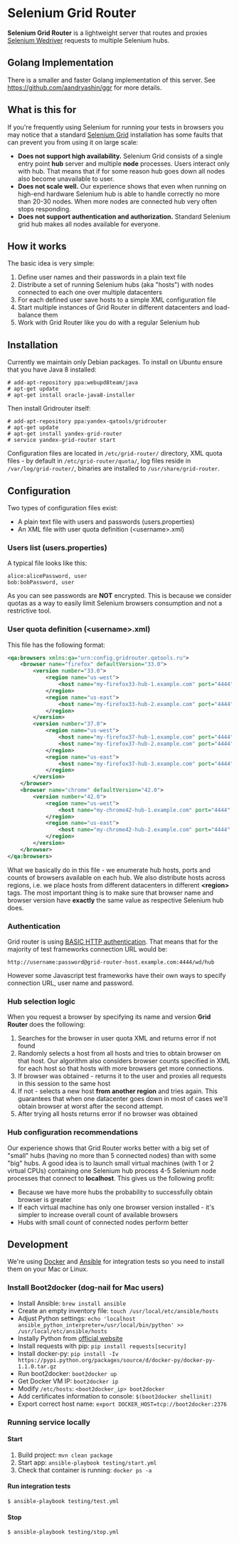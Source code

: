 # Selenium Grid Router

**Selenium Grid Router** is a lightweight server that routes and proxies [Selenium Wedriver](http://www.seleniumhq.org/projects/webdriver/) requests to multiple Selenium hubs.

## Golang Implementation
There is a smaller and faster Golang implementation of this server. See https://github.com/aandryashin/ggr for more details.

## What is this for
If you're frequently using Selenium for running your tests in browsers you may notice that a standard [Selenium Grid](https://github.com/SeleniumHQ/selenium/wiki/Grid2) installation has some faults that can prevent you from using it on large scale:
* **Does not support high availability.** Selenium Grid consists of a single entry point **hub** server and multiple **node** processes. Users interact only with hub. That means that if for some reason hub goes down all nodes also become unavailable to user.
* **Does not scale well.** Our experience shows that even when running on high-end hardware Selenium hub is able to handle correctly no more than 20-30 nodes. When more nodes are connected hub very often stops responding.
* **Does not support authentication and authorization.** Standard Selenium grid hub makes all nodes available for everyone.

## How it works
The basic idea is very simple:

1. Define user names and their passwords in a plain text file
2. Distribute a set of running Selenium hubs (aka "hosts") with nodes connected to each one over multiple datacenters
3. For each defined user save hosts to a simple XML configuration file
4. Start multiple instances of Grid Router in different datacenters and load-balance them
5. Work with Grid Router like you do with a regular Selenium hub

## Installation

Currently we maintain only Debian packages. To install on Ubuntu ensure that you have Java 8 installed:
```
# add-apt-repository ppa:webupd8team/java
# apt-get update
# apt-get install oracle-java8-installer
```
Then install Gridrouter itself:
```
# add-apt-repository ppa:yandex-qatools/gridrouter
# apt-get update
# apt-get install yandex-grid-router
# service yandex-grid-router start
```
Configuration files are located in `/etc/grid-router/` directory, XML quota files - by default in `/etc/grid-router/quota/`, log files reside in `/var/log/grid-router/`, binaries are installed to `/usr/share/grid-router`.

## Configuration
Two types of configuration files exist:
* A plain text file with users and passwords (users.properties)
* An XML file with user quota definition (&lt;username&gt;.xml)

### Users list (users.properties)
A typical file looks like this:
```
alice:alicePassword, user
bob:bobPassword, user
```
As you can see passwords are **NOT** encrypted. This is because we consider quotas as a way to easily limit Selenium browsers consumption and not a restrictive tool.

### User quota definition (&lt;username&gt;.xml)
This file has the following format:
```xml
<qa:browsers xmlns:qa="urn:config.gridrouter.qatools.ru">
    <browser name="firefox" defaultVersion="33.0">
        <version number="33.0">
            <region name="us-west">
                <host name="my-firefox33-hub-1.example.com" port="4444" count="5"/>
            </region>
            <region name="us-east">
                <host name="my-firefox33-hub-2.example.com" port="4444" count="5"/>
            </region>
        </version>
        <version number="37.0">
            <region name="us-west">
                <host name="my-firefox37-hub-1.example.com" port="4444" count="3"/>
                <host name="my-firefox37-hub-2.example.com" port="4444" count="4"/>
            </region>
            <region name="us-east">
                <host name="my-firefox37-hub-3.example.com" port="4444" count="2"/>
            </region>
        </version>
    </browser>
    <browser name="chrome" defaultVersion="42.0">
        <version number="42.0">
            <region name="us-west">
                <host name="my-chrome42-hub-1.example.com" port="4444" count="10"/>
            </region>
            <region name="us-east">
                <host name="my-chrome42-hub-2.example.com" port="4444" count="10"/>
            </region>
        </version>
    </browser>
</qa:browsers>
```
What we basically do in this file - we enumerate hub hosts, ports and counts of browsers available on each hub. We also distribute hosts across regions, i.e. we place hosts from different datacenters in different **&lt;region&gt;** tags. The most important thing is to make sure that browser name and browser version have **exactly** the same value as respective Selenium hub does.

### Authentication
Grid router is using [BASIC HTTP authentication](https://en.wikipedia.org/wiki/Basic_access_authentication). That means that for the majority of test frameworks connection URL would be:
```
http://username:password@grid-router-host.example.com:4444/wd/hub
```
However some Javascript test frameworks have their own ways to specify connection URL, user name and password.

### Hub selection logic
When you request a browser by specifying its name and version **Grid Router** does the following:

1. Searches for the browser in user quota XML and returns error if not found
2. Randomly selects a host from all hosts and tries to obtain browser on that host. Our algorithm also considers browser counts specified in XML for each host so that hosts with more browsers get more connections.
3. If browser was obtained - returns it to the user and proxies all requests in this session to the same host
4. If not - selects a new host **from another region** and tries again. This guarantees that when one datacenter goes down in most of cases we'll obtain browser at worst after the second attempt.
5. After trying all hosts returns error if no browser was obtained

### Hub configuration recommendations
Our experience shows that Grid Router works better with a big set of "small" hubs (having no more than 5 connected nodes) than with some "big" hubs. A good idea is to launch small virtual machines (with 1 or 2 virtual CPUs) containing one Selenium hub process 4-5 Selenium node processes that connect to **localhost**. This gives us the following profit:
* Because we have more hubs the probability to successfully obtain browser is greater
* If each virtual machine has only one browser version installed - it's simpler to increase overall count of available browsers
* Hubs with small count of connected nodes perform better

## Development
We're using [Docker](https://www.docker.com/) and [Ansible](http://www.ansible.com/) for integration tests so you need to install them on your Mac or Linux.

### Install Boot2docker (dog-nail for Mac users)

* Install Ansible: `brew install ansible`
* Create an empty inventory file: `touch /usr/local/etc/ansible/hosts`
* Adjust Python settings: `echo 'localhost ansible_python_interpreter=/usr/local/bin/python' >>  /usr/local/etc/ansible/hosts`
* Instally Python from [official website](https://www.python.org/ftp/python/2.7.10/python-2.7.10-macosx10.6.pkg)
* Install requests with pip: `pip install requests[security]`
* Install docker-py: `pip install -Iv https://pypi.python.org/packages/source/d/docker-py/docker-py-1.1.0.tar.gz`
* Run boot2docker: `boot2docker up`
* Get Docker VM IP: `boot2docker ip`
* Modify `/etc/hosts`: `<boot2docker_ip> boot2docker`
* Add certificates information to console: `$(boot2docker shellinit)`
* Export correct host name: `export DOCKER_HOST=tcp://boot2docker:2376`

### Running service locally

#### Start

1. Build project: `mvn clean package`
2. Start app: `ansible-playbook testing/start.yml`
3. Check that container is running: `docker ps -a`

#### Run integration tests

```bash]
$ ansible-playbook testing/test.yml
```

#### Stop

```bash
$ ansible-playbook testing/stop.yml
```
